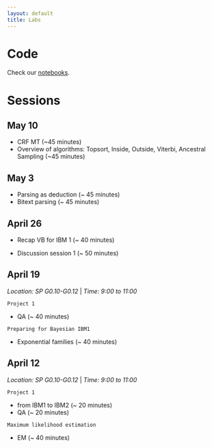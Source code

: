 ```yaml
---
layout: default
title: Labs
---
```


# Code

Check our [notebooks](https://github.com/uva-slpl/nlp2/tree/gh-pages/resources/notebooks).

# Sessions

## May 10

* CRF MT (~45 minutes)
* Overview of algorithms: Topsort, Inside, Outside, Viterbi, Ancestral Sampling (~45 minutes)

## May 3

* Parsing as deduction (~ 45 minutes)
* Bitext parsing (~ 45 minutes)

## April 26

* Recap VB for IBM 1 (~ 40 minutes)

* Discussion session 1 (~ 50 minutes)

## April 19

*Location: SP G0.10-G0.12* &#124; *Time: 9:00 to 11:00*

``Project 1`` 

* QA (~ 40 minutes)

``Preparing for Bayesian IBM1``

* Exponential families (~ 40 minutes)

## April 12 

*Location: SP G0.10-G0.12* &#124; *Time: 9:00 to 11:00*

``Project 1`` 

* from IBM1 to IBM2 (~ 20 minutes)
* QA (~ 20 minutes)

``Maximum likelihood estimation``

* EM (~ 40 minutes)

